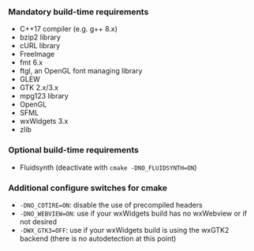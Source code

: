 ### Mandatory build-time requirements

* C++17 compiler (e.g. g++ 8.x)
* bzip2 library
* cURL library
* FreeImage
* fmt 6.x
* ftgl, an OpenGL font managing library
* GLEW
* GTK 2.x/3.x
* mpg123 library
* OpenGL
* SFML
* wxWidgets 3.x
* zlib

### Optional build-time requirements

* Fluidsynth (deactivate with `cmake -DNO_FLUIDSYNTH=ON`)

### Additional configure switches for cmake

* `-DNO_COTIRE=ON`: disable the use of precompiled headers
* `-DNO_WEBVIEW=ON`: use if your wxWidgets build has no wxWebview or if not desired
* `-DWX_GTK3=OFF`: use if your wxWidgets build is using the wxGTK2 backend (there is no autodetection at this point)
